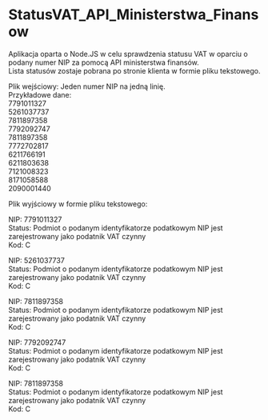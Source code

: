# StatusVAT_API_Ministerstwa_Finansow
Aplikacja oparta o Node.JS w celu sprawdzenia statusu VAT w oparciu o podany numer NIP za pomocą API ministerstwa finansów.  
Lista statusów zostaje pobrana po stronie klienta w formie pliku tekstowego.  
  
Plik wejściowy: Jeden numer NIP na jedną linię.  
Przykładowe dane:  
7791011327  
5261037737  
7811897358  
7792092747  
7811897358  
7772702817  
6211766191  
6211803638  
7121008323  
8171058588  
2090001440  
  
Plik wyjściowy w formie pliku tekstowego:  
  
NIP:	7791011327  
Status:	Podmiot o podanym identyfikatorze podatkowym NIP jest zarejestrowany jako podatnik VAT czynny  
Kod:	C  
  
NIP:	5261037737  
Status:	Podmiot o podanym identyfikatorze podatkowym NIP jest zarejestrowany jako podatnik VAT czynny  
Kod:	C  
  
NIP:	7811897358  
Status:	Podmiot o podanym identyfikatorze podatkowym NIP jest zarejestrowany jako podatnik VAT czynny  
Kod:	C  

NIP:	7792092747  
Status:	Podmiot o podanym identyfikatorze podatkowym NIP jest zarejestrowany jako podatnik VAT czynny  
Kod:	C  
  
NIP:	7811897358  
Status:	Podmiot o podanym identyfikatorze podatkowym NIP jest zarejestrowany jako podatnik VAT czynny  
Kod:	C  
